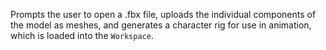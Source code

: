 Prompts the user to open a .fbx file, uploads the individual components of the model as meshes, and generates a character rig for use in animation, which is loaded into the `Workspace`.